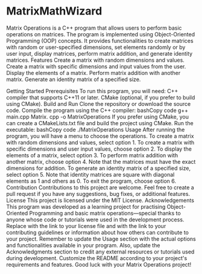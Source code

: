 # MatrixMathWizard

Matrix Operations is a C++ program that allows users to perform basic operations on matrices. The program is implemented using Object-Oriented Programming (OOP) concepts. It provides functionalities to create matrices with random or user-specified dimensions, set elements randomly or by user input, display matrices, perform matrix addition, and generate identity matrices.
Features
Create a matrix with random dimensions and values.
Create a matrix with specific dimensions and input values from the user.
Display the elements of a matrix.
Perform matrix addition with another matrix.
Generate an identity matrix of a specified size.

Getting Started
Prerequisites
To run this program, you will need:
C++ compiler that supports C++11 or later.
CMake (optional, if you prefer to build using CMake).
Build and Run
Clone the repository or download the source code.
Compile the program using the C++ compiler:
bashCopy code
g++ main.cpp Matrix. cpp -o MatrixOperations
If you prefer using CMake, you can create a CMakeLists.txt file and build the project using CMake.
Run the executable:
bashCopy code
./MatrixOperations
Usage
After running the program, you will have a menu to choose the operations.
To create a matrix with random dimensions and values, select option 1.
To create a matrix with specific dimensions and user input values, choose option 2.
To display the elements of a matrix, select option 3.
To perform matrix addition with another matrix, choose option 4. Note that the matrices must have the exact dimensions for addition.
To generate an identity matrix of a specified size, select option 5. Note that identity matrices are square with diagonal elements as 1 and others as 0.
To exit the program, choose option 6.
Contribution
Contributions to this project are welcome. Feel free to create a pull request if you have any suggestions, bug fixes, or additional features.
License
This project is licensed under the MIT License.
Acknowledgements
This program was developed as a learning project for practising Object-Oriented Programming and basic matrix operations—special thanks to anyone whose code or tutorials were used in the development process.
Replace <link to license> with the link to your license file and <link to contributing> with the link to your contributing guidelines or information about how others can contribute to your project.
Remember to update the Usage section with the actual options and functionalities available in your program. Also, update the Acknowledgments section to credit any external resources or tutorials used during development.
Customize the README according to your project's requirements and features. Good luck with your Matrix Operations project!
